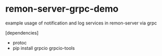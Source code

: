 # remon-server-grpc-demo
example usage of notification and log services in remon-server via grpc

[dependencies]
- protoc
- pip install grpcio grpcio-tools
